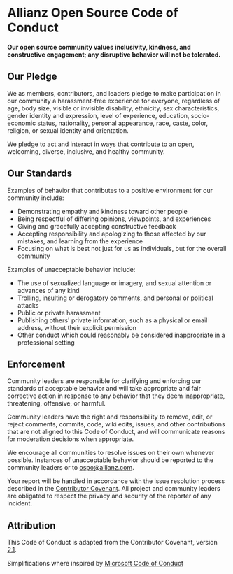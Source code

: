 # Allianz Open Source Code of Conduct

**Our open source community values inclusivity, kindness, and constructive engagement; any disruptive behavior will not be tolerated.**

## Our Pledge

We as members, contributors, and leaders pledge to make participation in our
community a harassment-free experience for everyone, regardless of age, body
size, visible or invisible disability, ethnicity, sex characteristics, gender
identity and expression, level of experience, education, socio-economic status,
nationality, personal appearance, race, caste, color, religion, or sexual
identity and orientation.

We pledge to act and interact in ways that contribute to an open, welcoming,
diverse, inclusive, and healthy community.

## Our Standards

Examples of behavior that contributes to a positive environment for our
community include:

* Demonstrating empathy and kindness toward other people
* Being respectful of differing opinions, viewpoints, and experiences
* Giving and gracefully accepting constructive feedback
* Accepting responsibility and apologizing to those affected by our mistakes,
  and learning from the experience
* Focusing on what is best not just for us as individuals, but for the overall
  community

Examples of unacceptable behavior include:

* The use of sexualized language or imagery, and sexual attention or advances of
  any kind
* Trolling, insulting or derogatory comments, and personal or political attacks
* Public or private harassment
* Publishing others' private information, such as a physical or email address,
  without their explicit permission
* Other conduct which could reasonably be considered inappropriate in a
  professional setting

## Enforcement

Community leaders are responsible for clarifying and enforcing our standards of
acceptable behavior and will take appropriate and fair corrective action in
response to any behavior that they deem inappropriate, threatening, offensive,
or harmful.

Community leaders have the right and responsibility to remove, edit, or reject
comments, commits, code, wiki edits, issues, and other contributions that are
not aligned to this Code of Conduct, and will communicate reasons for moderation
decisions when appropriate.

We encourage all communities to resolve issues on their own whenever possible. 
Instances of unacceptable behavior should be reported to the community leaders or to ospo@allianz.com.

Your report will be handled in accordance with the issue resolution process described in 
the [Contributor Covenant](https://www.contributor-covenant.org/version/2/1/code_of_conduct.html).
All project and community leaders are obligated to respect the privacy and security of the 
reporter of any incident.


## Attribution

This Code of Conduct is adapted from the Contributor Covenant,
version [2.1](https://www.contributor-covenant.org/version/2/1/code_of_conduct.html).

Simplifications where inspired by [Microsoft Code of Conduct](https://github.com/microsoft/opensource-code-of-conduct)
